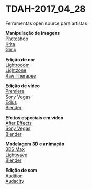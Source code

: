 # TDAH-2017_04_28
Ferramentas open source para artistas

**Manipulação de imagens**  
[Photoshop](https://www.adobe.com/br/products/photoshop.html?promoid=1NZGDDSP&mv=other&origref=http%3A%2F%2Fwww.photoshop.com%2F "Photoshop")  
[Krita](https://krita.org/en/ "Krita")  
[Gimp](https://www.gimp.org/ "Gimp")  

**Edição de cor**  
[Lightrooom](https://www.adobe.com/br/products/photoshop-lightroom.html "Lightroom")  
[Lightzone](http://lightzoneproject.org/ "Lightzone")  
[Raw Therapee](http://rawtherapee.com/blog/screenshots "Raw Therapee")  

**Edição de vídeo**  
[Premiere](https://www.adobe.com/br/products/premiere.html "Premiere")  
[Sony Vegas](http://www.vegascreativesoftware.com/us/vegas-pro/?utm_source=sonycreativesoftware&utm_medium=referral&utm_campaign=redirect&lang=us&prdt=vegaspro "Sony Vegas")  
[Edius](https://www.grassvalley.com/products/edius_pro_8 "Edius")  
[Blender](https://www.blender.org/wp-content/uploads/2012/11/caminandes_edit_final.jpg?x18040 "Blender")  

**Efeitos especiais em vídeo**  
[After Effects](https://www.adobe.com/br/products/aftereffects.html "After Effects")  
[Sony Vegas](http://www.vegascreativesoftware.com/us/vegas-pro/?utm_source=sonycreativesoftware&utm_medium=referral&utm_campaign=redirect&lang=us&prdt=vegaspro "Sony Vegas")  
[Blender](https://www.blender.org/features/ "Blender")  

**Modelagem 3D e animação**  
[3DS Max](https://www.autodesk.com.br/products/3ds-max/overview "3DS Max")  
[Lightwave](https://www.lightwave3d.com/ "Lightwave")  
[Blender](https://www.blender.org/features/ "Blender")  

**Edição de som**  
[Audition](https://www.adobe.com/br/products/audition.html "Audition")  
[Audacity](http://www.audacityteam.org/download/ "Audacity")
